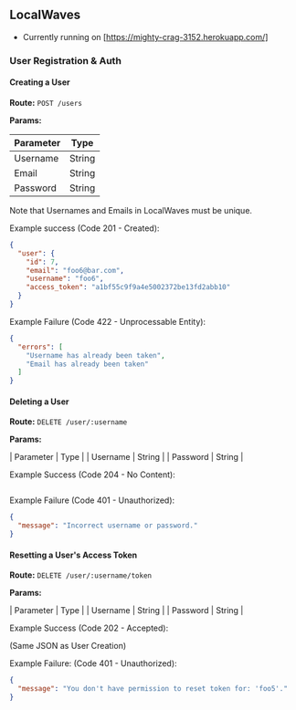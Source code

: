 ## LocalWaves

* Currently running on [https://mighty-crag-3152.herokuapp.com/]

### User Registration & Auth

#### Creating a User

**Route:** `POST /users`

**Params:**

| Parameter |  Type  |
| --------- |  ----  |
|  Username | String |
|  Email    | String |
|  Password | String |

Note that Usernames and Emails in LocalWaves must be unique.

Example success (Code 201 - Created):

```json
{
  "user": {
    "id": 7,
    "email": "foo6@bar.com",
    "username": "foo6",
    "access_token": "a1bf55c9f9a4e5002372be13fd2abb10"
  }
}
```

Example Failure (Code 422 - Unprocessable Entity):

```json
{
  "errors": [
    "Username has already been taken",
    "Email has already been taken"
  ]
}
```

#### Deleting a User

**Route:** `DELETE /user/:username`

**Params:**

| Parameter | Type   |
| Username  | String |
| Password  | String |

Example Success (Code 204 - No Content):

```json
```

Example Failure (Code 401 - Unauthorized):

```json
{
  "message": "Incorrect username or password."
}
```

#### Resetting a User's Access Token

**Route:** `DELETE /user/:username/token`

**Params:**

| Parameter | Type   |
| Username  | String |
| Password  | String |

Example Success (Code 202 - Accepted):

(Same JSON as User Creation)

Example Failure: (Code 401 - Unauthorized):

```json
{
  "message": "You don't have permission to reset token for: 'foo5'."
}
```
